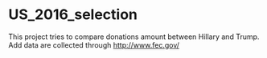 # US_2016_selection
This project tries to compare donations amount between Hillary and Trump. Add data are collected through http://www.fec.gov/
